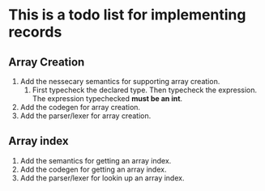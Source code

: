 # This is a todo list for implementing records
## Array Creation
1. Add the nessecary semantics for supporting array creation.
    1. First typecheck the declared type. Then typecheck the expression. The expression typechecked **must be an int**.
1. Add the codegen for array creation.
1. Add the parser/lexer for array creation.

## Array index
1. Add the semantics for getting an array index.
1. Add the codegen for getting an array index.
1. Add the parser/lexer for lookin up an array index. 